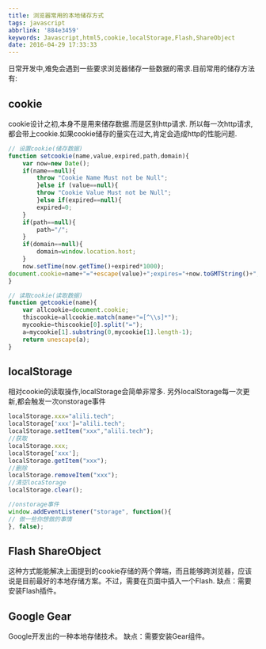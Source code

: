 ```yaml
---
title: 浏览器常用的本地储存方式
tags: javascript
abbrlink: '884e3459'
keywords: Javascript,html5,cookie,localStorage,Flash,ShareObject
date: 2016-04-29 17:33:33
---
```


日常开发中,难免会遇到一些要求浏览器储存一些数据的需求.目前常用的储存方法有:

## cookie
cookie设计之初,本身不是用来储存数据.而是区别http请求.
所以每一次http请求,都会带上cookie.如果cookie储存的量实在过大,肯定会造成http的性能问题.

```javascript
// 设置cookie(储存数据)
function setcookie(name,value,expired,path,domain){
	var now=new Date();
	if(name==null){
		throw "Cookie Name Must not be Null";
		}else if (value==null){
		throw "Cookie Value Must not be Null";
		}else if(expired==null){
		expired=0;
	}
	if(path==null){
		path="/";
	}
	if(domain==null){
		domain=window.location.host;
	}
	now.setTime(now.getTime()+expired*1000);
document.cookie=name+"="+escape(value)+";expires="+now.toGMTString()+";path="+path+";domain="+domain;
}

// 读取cookie(读取数据)
function getcookie(name){
	var allcookie=document.cookie;
	thiscookie=allcookie.match(name+"=[^\\s]*");
	mycookie=thiscookie[0].split("=");
	a=mycookie[1].substring(0,mycookie[1].length-1);
	return unescape(a);
}
```

## localStorage

相对cookie的读取操作,localStorage会简单非常多.
另外localStorage每一次更新,都会触发一次onstorage事件


```javascript
localStorage.xxx="alili.tech";
localStorage['xxx']="alili.tech";
localStorage.setItem("xxx","alili.tech");
//获取
localStorage.xxx;
localStorage['xxx'];
localStorage.getItem("xxx");
//删除
localStorage.removeItem("xxx");
//清空locaStorage
localStorage.clear();

//onstorage事件
window.addEventListener("storage", function(){
// 做一些你想做的事情
}, false);       
```
## Flash ShareObject
这种方式能能解决上面提到的cookie存储的两个弊端，而且能够跨浏览器，应该说是目前最好的本地存储方案。不过，需要在页面中插入一个Flash.
缺点：需要安装Flash插件。

## Google Gear
Google开发出的一种本地存储技术。
缺点：需要安装Gear组件。
